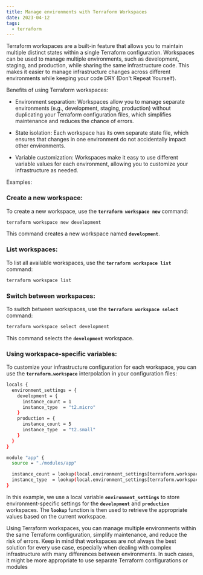 ```yaml
---
title: Manage environments with Terraform Workspaces
date: 2023-04-12
tags:
  - terraform
---
```


Terraform workspaces are a built-in feature that allows you to maintain multiple distinct states within a single Terraform configuration. Workspaces can be used to manage multiple environments, such as development, staging, and production, while sharing the same infrastructure code. This makes it easier to manage infrastructure changes across different environments while keeping your code DRY (Don't Repeat Yourself).

Benefits of using Terraform workspaces:

- Environment separation: Workspaces allow you to manage separate environments (e.g., development, staging, production) without duplicating your Terraform configuration files, which simplifies maintenance and reduces the chance of errors.

- State isolation: Each workspace has its own separate state file, which ensures that changes in one environment do not accidentally impact other environments.

- Variable customization: Workspaces make it easy to use different variable values for each environment, allowing you to customize your infrastructure as needed.

Examples:

### Create a new workspace:

To create a new workspace, use the **`terraform workspace new`** command:

```bash
terraform workspace new development
```

This command creates a new workspace named **`development`**.

### List workspaces:

To list all available workspaces, use the **`terraform workspace list`** command:

```bash
terraform workspace list
```

### Switch between workspaces:

To switch between workspaces, use the **`terraform workspace select`** command:

```bash
terraform workspace select development
```

This command selects the **`development`** workspace.

### Using workspace-specific variables:

To customize your infrastructure configuration for each workspace, you can use the **`terraform.workspace`** interpolation in your configuration files:

```bash
locals {
  environment_settings = {
    development = {
      instance_count = 1
      instance_type  = "t2.micro"
    }
    production = {
      instance_count = 5
      instance_type  = "t2.small"
    }
  }
}

module "app" {
  source = "./modules/app"

  instance_count = lookup(local.environment_settings[terraform.workspace], "instance_count")
  instance_type  = lookup(local.environment_settings[terraform.workspace], "instance_type")
}
```

In this example, we use a local variable **`environment_settings`** to store environment-specific settings for the **`development`** and **`production`** workspaces. The **`lookup`** function is then used to retrieve the appropriate values based on the current workspace.

Using Terraform workspaces, you can manage multiple environments within the same Terraform configuration, simplify maintenance, and reduce the risk of errors. Keep in mind that workspaces are not always the best solution for every use case, especially when dealing with complex infrastructure with many differences between environments. In such cases, it might be more appropriate to use separate Terraform configurations or modules

